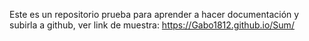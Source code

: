 Este es un repositorio prueba para aprender a hacer documentación y subirla a github, ver link de muestra:
https://Gabo1812.github.io/Sum/ 

